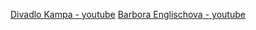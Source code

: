 [Divadlo Kampa - youtube](https://www.youtube.com/user/divadlokampa/videos)
[Barbora Englischova - youtube](https://www.youtube.com/c/BarboraEnglischov%C3%A1/videos)
